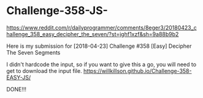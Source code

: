 # Challenge-358-JS-
https://www.reddit.com/r/dailyprogrammer/comments/8eger3/20180423_challenge_358_easy_decipher_the_seven/?st=jghf1xzf&sh=9a88b9b2

Here is my submission for [2018-04-23] Challenge #358 [Easy] Decipher The Seven Segments

I didn't hardcode the input, so if you want to give this a go, you will need to get to download the input file.
https://willkillson.github.io/Challenge-358-EASY-JS/

DONE!!!
